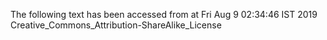 The following text has been accessed from at Fri Aug 9 02:34:46 IST 2019
Creative_Commons_Attribution-ShareAlike_License
